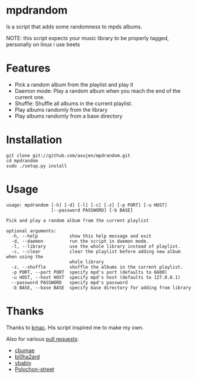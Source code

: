 mpdrandom
============
Is a script that adds some randomness to mpds albums.

NOTE: this script expects your music library to be properly tagged, personally on linux i use beets

# Features
* Pick a random album from the playlist and play it
* Daemon mode: Play a random album when you reach the end of the current one.
* Shuffle: Shuffle all albums in the current playlist.
* Play albums randomly from the library 
* Play albums randomly from a base directory
# Installation
	git clone git://github.com/axujen/mpdrandom.git
	cd mpdrandom
	sudo ./setup.py install
# Usage
    usage: mpdrandom [-h] [-d] [-l] [-c] [-z] [-p PORT] [-u HOST]
                     [--password PASSWORD] [-b BASE]
    
    Pick and play a random album from the current playlist
    
    optional arguments:
      -h, --help            show this help message and exit
      -d, --daemon          run the script in daemon mode.
      -l, --library         use the whole library instead of playlist.
      -c, --clear           clear the playlist before adding new album when using the
                            whole library
      -z, --shuffle         shuffle the albums in the current playlist.
      -p PORT, --port PORT  specify mpd's port (defaults to 6600)
      -u HOST, --host HOST  specify mpd's host (defaults to 127.0.0.1)
      --password PASSWORD   specify mpd's password
      -b BASE, --base BASE  specify base directory for adding from library
# Thanks
Thanks to [kmac](https://github.com/kmac/mpdscripts/blob/master/mpd-random-pl-album.py). His script inspired me to make my own.

Also for various [pull requests](https://github.com/axujen/mpdrandom/pulls?q=is%3Apr+is%3Aclosed):
* [cbumae](https://github.com/cbumae)
* [bi0ha2ard](https://github.com/bi0ha2ard)
* [vbabiy](https://github.com/vbabiy)
* [Polochon-street](https://github.com/Polochon-street)
